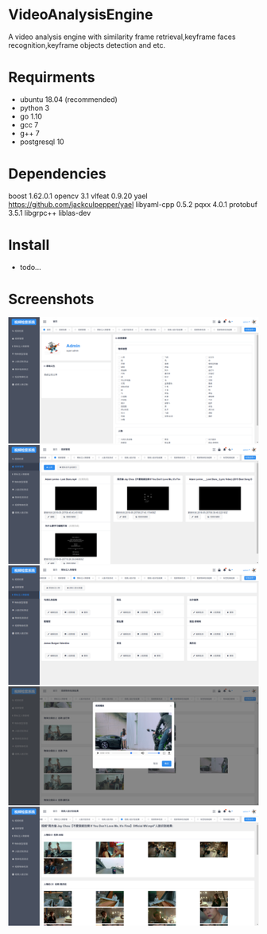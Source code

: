 # VideoAnalysisEngine
A video analysis engine with similarity frame retrieval,keyframe faces recognition,keyframe objects detection and etc.

# Requirments
- ubuntu 18.04 (recommended)
- python 3
- go 1.10
- gcc 7
- g++ 7
- postgresql 10

# Dependencies
boost 1.62.0.1
opencv 3.1
vlfeat 0.9.20
yael  https://github.com/jackculpepper/yael
libyaml-cpp 0.5.2
pqxx 4.0.1
protobuf 3.5.1
libgrpc++ 
liblas-dev

# Install
- todo...

# Screenshots
![avatar](/doc/img/1.png)
![avatar](/doc/img/2.png)
![avatar](/doc/img/3.png)
![avatar](/doc/img/4.png)
![avatar](/doc/img/5.png)
